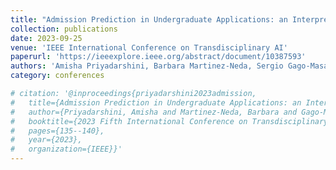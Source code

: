 ```yaml
---
title: "Admission Prediction in Undergraduate Applications: an Interpretable Deep Learning Approach"
collection: publications
date: 2023-09-25
venue: 'IEEE International Conference on Transdisciplinary AI'
paperurl: 'https://ieeexplore.ieee.org/abstract/document/10387593'
authors: 'Amisha Priyadarshini, Barbara Martinez-Neda, Sergio Gago-Masague'
category: conferences

# citation: '@inproceedings{priyadarshini2023admission,
#   title={Admission Prediction in Undergraduate Applications: an Interpretable Deep Learning Approach},
#   author={Priyadarshini, Amisha and Martinez-Neda, Barbara and Gago-Masague, Sergio},
#   booktitle={2023 Fifth International Conference on Transdisciplinary AI (TransAI)},
#   pages={135--140},
#   year={2023},
#   organization={IEEE}}'
---
```

